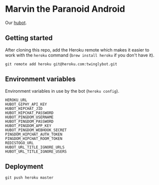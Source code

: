 # Marvin the Paranoid Android

Our [hubot](http://hubot.github.com/).

## Getting started

After cloning this repo, add the Heroku remote which makes it easier to work with the `heroku` command (`brew install heroku` if you don't have it).

    git remote add heroku git@heroku.com:twinglybot.git

## Environment variables

Environment variables in use by the bot (`heroku config`).

    HEROKU_URL
    HUBOT_GIPHY_API_KEY
    HUBOT_HIPCHAT_JID
    HUBOT_HIPCHAT_PASSWORD
    HUBOT_PINGDOM_USERNAME
    HUBOT_PINGDOM_PASSWORD
    HUBOT_PINGDOM_APP_KEY
    HUBOT_PINGDOM_WEBHOOK_SECRET
    PINGDOM_HIPCHAT_AUTH_TOKEN
    PINGDOM_HIPCHAT_ROOM_TOKEN
    REDISTOGO_URL
    HUBOT_URL_TITLE_IGNORE_URLS
    HUBOT_URL_TITLE_IGNORE_USERS

## Deployment

    git push heroku master

